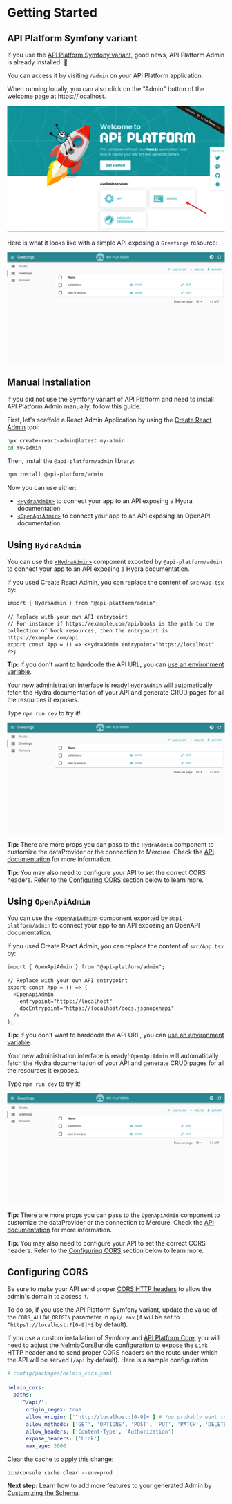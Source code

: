 # Getting Started

## API Platform Symfony variant

If you use the [API Platform Symfony variant](../symfony/), good news, API Platform Admin is already installed! 🎉

You can access it by visiting `/admin` on your API Platform application.

When running locally, you can also click on the "Admin" button of the welcome page at https://localhost.

![API Platform welcome page](./images/api-platform-welcome-page.png)

Here is what it looks like with a simple API exposing a `Greetings` resource:

![Basic admin with the Greetings resource](./images/basic-admin-greetings.png)

## Manual Installation

If you did not use the Symfony variant of API Platform and need to install API Platform Admin manually, follow this guide.

First, let's scaffold a React Admin Application by using the [Create React Admin](https://marmelab.com/react-admin/CreateReactAdmin.html) tool:

```bash
npx create-react-admin@latest my-admin
cd my-admin
```

Then, install the `@api-platform/admin` library:

```bash
npm install @api-platform/admin
```

Now you can use either:

- [`<HydraAdmin>`](#using-hydraadmin) to connect your app to an API exposing a Hydra documentation
- [`<OpenApiAdmin>`](#using-openapiadmin) to connect your app to an API exposing an OpenAPI documentation

## Using `HydraAdmin`

You can use the [`<HydraAdmin>`](./components.md#hydraadmin) component exported by `@api-platform/admin` to connect your app to an API exposing a Hydra documentation.

If you used Create React Admin, you can replace the content of `src/App.tsx` by:

```tsx
import { HydraAdmin } from "@api-platform/admin";

// Replace with your own API entrypoint
// For instance if https://example.com/api/books is the path to the collection of book resources, then the entrypoint is https://example.com/api
export const App = () => <HydraAdmin entrypoint="https://localhost" />;
```

**Tip:** if you don't want to hardcode the API URL, you can [use an environment variable](https://vite.dev/guide/env-and-mode).

Your new administration interface is ready! `HydraAdmin` will automatically fetch the Hydra documentation of your API and generate CRUD pages for all the resources it exposes.

Type `npm run dev` to try it!

![Basic admin with the Greetings resource](./images/basic-admin-greetings.png)

**Tip:** There are more props you can pass to the `HydraAdmin` component to customize the dataProvider or the connection to Mercure. Check the [API documentation](./components.md#hydraadmin) for more information.

**Tip:** You may also need to configure your API to set the correct CORS headers. Refer to the [Configuring CORS](#configuring-cors) section below to learn more.

## Using `OpenApiAdmin`

You can use the [`<OpenApiAdmin>`](./components.md#openapiadmin) component exported by `@api-platform/admin` to connect your app to an API exposing an OpenAPI documentation.

If you used Create React Admin, you can replace the content of `src/App.tsx` by:

```tsx
import { OpenApiAdmin } from "@api-platform/admin";

// Replace with your own API entrypoint
export const App = () => (
  <OpenApiAdmin
    entrypoint="https://localhost"
    docEntrypoint="https://localhost/docs.jsonopenapi"
  />
);
```

**Tip:** if you don't want to hardcode the API URL, you can [use an environment variable](https://vite.dev/guide/env-and-mode).

Your new administration interface is ready! `OpenApiAdmin` will automatically fetch the Hydra documentation of your API and generate CRUD pages for all the resources it exposes.

Type `npm run dev` to try it!

![Basic admin with the Greetings resource](./images/basic-admin-greetings.png)

**Tip:** There are more props you can pass to the `OpenApiAdmin` component to customize the dataProvider or the connection to Mercure. Check the [API documentation](./components.md#openapiadmin) for more information.

**Tip:** You may also need to configure your API to set the correct CORS headers. Refer to the [Configuring CORS](#configuring-cors) section below to learn more.

## Configuring CORS

Be sure to make your API send proper [CORS HTTP headers](https://developer.mozilla.org/en-US/docs/Web/HTTP/CORS) to allow
the admin's domain to access it.

To do so, if you use the API Platform Symfony variant, update the value of the `CORS_ALLOW_ORIGIN` parameter in `api/.env` (it will be set to `^https?://localhost:?[0-9]*$`
by default).

If you use a custom installation of Symfony and [API Platform Core](../core/), you will need to adjust the [NelmioCorsBundle configuration](https://github.com/nelmio/NelmioCorsBundle#configuration) to expose the `Link` HTTP header and to send proper CORS headers on the route under which the API will be served (`/api` by default).
Here is a sample configuration:

```yaml
# config/packages/nelmio_cors.yaml

nelmio_cors:
  paths:
    '^/api/':
      origin_regex: true
      allow_origin: ['^http://localhost:[0-9]+'] # You probably want to change this regex to match your real domain
      allow_methods: ['GET', 'OPTIONS', 'POST', 'PUT', 'PATCH', 'DELETE']
      allow_headers: ['Content-Type', 'Authorization']
      expose_headers: ['Link']
      max_age: 3600
```

Clear the cache to apply this change:

```console
bin/console cache:clear --env=prod
```

**Next step:** Learn how to add more features to your generated Admin by [Customizing the Schema](./schema-org.md).